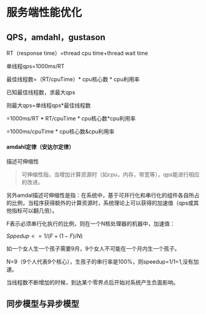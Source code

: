 # 服务端性能优化

## QPS，amdahl，gustason

RT（response time）=thread cpu time+thread wait time

单线程qps=1000ms/RT

最佳线程数=（RT/cpuTime）* cpu核心数 * cpu利用率

已知最佳线程数，求最大qps

则最大qps=单线程qps*最佳线程数

=1000ms/RT * RT/cpuTime * cpu核心数*cpu利用率

=1000ms/cpuTime * cpu核心数&cpu利用率

#### amdahl定律（安达尔定律）

描述可伸缩性

> 可伸缩性指，当增加计算资源时（如cpu，内存，带宽等），qps能进行相应的改进。

另外amdal描述可伸缩性是指：在系统中，基于可并行化和串行化的组件各自所占的比例，当程序获得额外的计算资源时，系统理论上可以获得的加速值（qps或其他指标可以翻几倍）。

F表示必须串行化执行的比例，则在一个N核处理器的机器中，加速值：

$Sppedup<=1/(F+(1-F)/N)$

如一个女人生一个孩子需要9月，9个女人不可能在一个月内生一个孩子。

N=9（9个人代表9个核心），生孩子的串行率是100%，则speedup=1/1=1,没有加速。



当线程数不断增加的时候，到达某个零界点后开始对系统产生负面影响。



## 同步模型与异步模型



